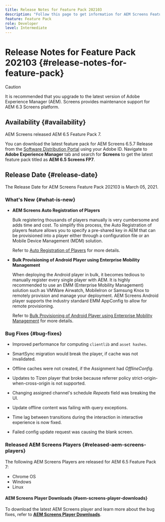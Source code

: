 ```yaml
---
title: Release Notes for Feature Pack 202103
description: "Follow this page to get information for AEM Screens Feature Pack 202103 released on March 05, 2021."
feature: Feature Pack
role: Developer
level: Intermediate
---
```


# Release Notes for Feature Pack 202103 {#release-notes-for-feature-pack}

>[!CAUTION]
>It is recommended that you upgrade to the latest version of Adobe Experience Manager (AEM). Screens provides maintenance support for AEM 6.3 Screens platform.

## Availability {#availability}

AEM Screens released AEM 6.5 Feature Pack 7.

You can download the latest feature pack for AEM Screens 6.5.7 Release from the [Software Distribution Portal](https://experience.adobe.com/#/downloads/content/software-distribution/en/aem.html) using your Adobe ID. Navigate to **Adobe Experience Manager** tab and search for **Screens** to get the latest feature pack titled as **AEM 6.5 Screens FP7**.

## Release Date {#release-date}

The Release Date for AEM Screens Feature Pack 202103 is March 05, 2021.

### What's New {#what-is-new}

* **AEM Screens Auto Registration of Players** 

   Bulk registering thousands of players manually is very cumbersome and adds time and cost. To simplify this process, the Auto Registration of players feature allows you to specify a pre-shared key in AEM that can be provisioned into a player either through a configuration file or an Mobile Device Management (MDM) solution.
   
   Refer to [Auto Registration of Players](/help/user-guide/auto-registration-players.md) for more details.


* **Bulk Provisioning of Android Player using Enterprise Mobility Management**
   
   When deploying the Android player in bulk, it becomes tedious to manually register every single player with AEM. It is highly recommended to use an EMM (Enterprise Mobility Management) solution such as VMWare Airwatch, MobileIron or Samsung Knox to remotely provision and manage your deployment. AEM Screens Android player supports the industry standard EMM AppConfig to allow for remote provisioning.

   Refer to [Bulk Provisioning of Android Player using Enterprise Mobility Management](/help/user-guide/using-emm-bulkprovision-android-player.md) for more details.


### Bug Fixes {#bug-fixes}

* Improved performance for computing `clientlib` and `asset hashes`.

* SmartSync migration would break the player, if cache was not invalidated.

* Offline caches were not created, if the Assignment had *OfflineConfig*.

* Updates to Tizen player that broke because referrer policy strict-origin-when-cross-origin is not supported.

* Changing assigned channel's schedule *Repeats* field was breaking the UI.

* Update offline content was failing with query exceptions.

* Time lag between transitions during the interaction in interactive experience is now fixed.

* Failed config update request was causing the blank screen.

### Released AEM Screens Players {#released-aem-screens-players}

The following AEM Screens Players are released for AEM 6.5 Feature Pack 7:

* Chrome OS
* Windows
* Linux

#### AEM Screens Player Downloads  {#aem-screens-player-downloads}

To download the latest AEM Screens player and learn more about the bug fixes, refer to **[AEM Screens Player Downloads](https://download.macromedia.com/screens/index.html)**.
